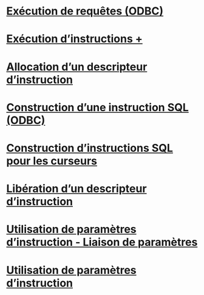 # [Exécution de requêtes (ODBC)](executing-queries-odbc.md)

# [Exécution d’instructions +](../../relational-databases/native-client-odbc-queries/executing-statements/executing-statements-odbc.md)

# [Allocation d’un descripteur d’instruction](allocating-a-statement-handle.md)
# [Construction d’une instruction SQL (ODBC)](constructing-an-sql-statement-odbc.md)
# [Construction d’instructions SQL pour les curseurs](constructing-sql-statements-for-cursors.md)
# [Libération d’un descripteur d’instruction](freeing-a-statement-handle.md)
# [Utilisation de paramètres d’instruction - Liaison de paramètres](using-statement-parameters-binding-parameters.md)
# [Utilisation de paramètres d’instruction](using-statement-parameters.md)
